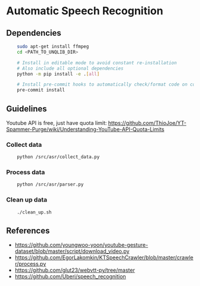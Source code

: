 # Automatic Speech Recognition

## Dependencies
```bash
    sudo apt-get install ffmpeg
    cd <PATH_TO_UNQLIB_DIR>

    # Install in editable mode to avoid constant re-installation
    # Also include all optional dependencies
    python -m pip install -e .[all]

    # Install pre-commit hooks to automatically check/format code on commits
    pre-commit install
```



## Guidelines
Youtube API is free, just have quota limit: https://github.com/ThioJoe/YT-Spammer-Purge/wiki/Understanding-YouTube-API-Quota-Limits

### Collect data
```bash
    python /src/asr/collect_data.py
```

### Process data
```bash
    python /src/asr/parser.py
```

### Clean up data
```bash
    ./clean_up.sh
```

## References
- https://github.com/youngwoo-yoon/youtube-gesture-dataset/blob/master/script/download_video.py
- https://github.com/EgorLakomkin/KTSpeechCrawler/blob/master/crawler/process.py
- https://github.com/glut23/webvtt-py/tree/master
- https://github.com/Uberi/speech_recognition
